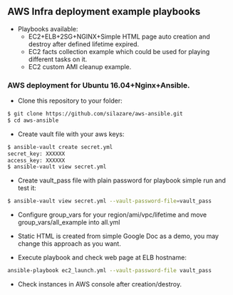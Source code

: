 ## AWS Infra deployment example playbooks

- Playbooks available:
  - EC2+ELB+2SG+NGINX+Simple HTML page auto creation and destroy after defined lifetime expired.
  - EC2 facts collection example which could be used for playing different tasks on it.
  - EC2 custom AMI cleanup example.

### AWS deployment for Ubuntu 16.04+Nginx+Ansible.

- Clone this repository to your folder:
```sh
$ git clone https://github.com/silazare/aws-ansible.git
$ cd aws-ansible
```

- Create vault file with your aws keys:
```sh
$ ansible-vault create secret.yml
secret_key: XXXXXX
access_key: XXXXXX
$ ansible-vault view secret.yml
```

- Create vault_pass file with plain password for playbook simple run and test it:
```sh
$ ansible-vault view secret.yml --vault-password-file=vault_pass
```

- Configure group_vars for your region/ami/vpc/lifetime and move group_vars/all_example into all.yml
- Static HTML is created from simple Google Doc as a demo, you may change this approach as you want.

- Execute playbook and check web page at ELB hostname:
```sh
ansible-playbook ec2_launch.yml --vault-password-file vault_pass
```

- Check instances in AWS console after creation/destroy.
